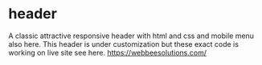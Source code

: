 # header
A classic attractive responsive  header with html and css  and mobile menu also here.
This header is under customization but these exact code is working on live site see here. https://webbeesolutions.com/
